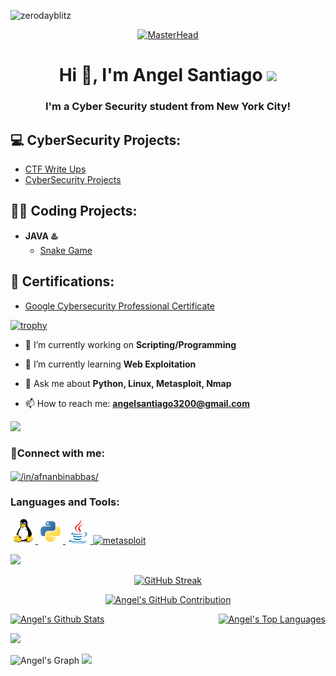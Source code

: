 <p align="left"> <img src="https://komarev.com/ghpvc/?username=zerodayblitz&label=Profile%20views&color=0e75b6&style=flat" alt="zerodayblitz" /> </p>
<p align="center">
  <!-- Typing SVG by DenverCoder1 - https://github.com/DenverCoder1/readme-typing-svg -->
  <a href="https://github.com/zerodayblitz/readme-typing-svg">
<!--     <img src="https://readme-typing-svg.demolab.com/?lines=Full-stack%20web%20and%20app%20developer;Experienced%20UI%2FUX%20Designer;10%2B%20years%20of%20coding%20experience;Always%20learning%20new%20things&font=Fira%20Code&center=true&width=440&height=45&color=f75c7e&vCenter=true&pause=1000&size=22" /></a> -->
</p>
<div align="center">
  <a href="https://afnanbinabbas.io">
    <img src="https://media.tenor.com/zzntm2_9B3gAAAAC/hacker.gif" alt="MasterHead">
  </a>
</div>

<h1 align="center">Hi 👋, I'm Angel Santiago <img src="https://user-images.githubusercontent.com/73097560/115834477-dbab4500-a447-11eb-908a-139a6edaec5c.gif">
</h1>
<h3 align="center">I'm a Cyber Security student from New York City!</h3>

<h2>💻 CyberSecurity Projects:</h2>

- [CTF Write Ups](https://github.com/zerodayblitz/CTF-writeups)
- [CyberSecurity Projects](https://github.com/zerodayblitz/Cyber-Sec-Projects)
 
<h2>👨‍💻 Coding Projects:</h2>

- <b>JAVA ♨️</b>
  - [Snake Game](https://github.com/zerodayblitz/snakeGame/tree/main)

<h2>📄 Certifications:</h2>

  - [Google Cybersecurity Professional Certificate](https://coursera.org/share/265a2098281ffa4ab7ce16255ac51a03)

[![trophy](https://github-profile-trophy.vercel.app/?username=zerodayblitz&theme=juicyfresh)](https://github.com/ryo-ma/github-profile-trophy)

- 🔭 I’m currently working on **Scripting/Programming**

- 🌱 I’m currently learning **Web Exploitation**

- 💬 Ask me about **Python, Linux, Metasploit, Nmap**

- 📫 How to reach me: **angelsantiago3200@gmail.com**
<img src="https://user-images.githubusercontent.com/73097560/115834477-dbab4500-a447-11eb-908a-139a6edaec5c.gif">
<h3 align="left">🤳Connect with me:</h3>
<p align="left">
<a href="https://www.linkedin.com/in/angel-santiago-b36295295/" target="blank"><img align="center" src="https://raw.githubusercontent.com/rahuldkjain/github-profile-readme-generator/master/src/images/icons/Social/linked-in-alt.svg" alt="/in/afnanbinabbas/" height="30" width="40" /></a>
</p>

<h3 align="left">Languages and Tools:</h3>
<p align="left"> 
  <a href="https://www.linux.org/" target="_blank" rel="noreferrer"> 
    <img src="https://raw.githubusercontent.com/devicons/devicon/master/icons/linux/linux-original.svg" alt="linux" width="40" height="40"/> 
  </a> 

  <a href="https://www.python.org" target="_blank" rel="noreferrer"> 
    <img src="https://raw.githubusercontent.com/devicons/devicon/master/icons/python/python-original.svg" alt="python" width="40" height="40"/> 
  </a> 

  <a href="https://www.java.com" target="_blank" rel="noreferrer"> 
    <img src="https://raw.githubusercontent.com/devicons/devicon/master/icons/java/java-original.svg" alt="java" width="40" height="40"/> 
  </a> 

  <a href="https://www.metasploit.com" target="_blank" rel="noreferrer"> 
    <img src="https://asset.brandfetch.io/idFlREP4Jj/idsR5UInMm.png?updated=1712244345166" alt="metasploit" width="40" height="40"/> 
  </a> 
</p>

<img src="https://user-images.githubusercontent.com/73097560/115834477-dbab4500-a447-11eb-908a-139a6edaec5c.gif">

<p align="center">
<a href="https://git.io/streak-stats"><img src="https://github-readme-streak-stats-woad-omega.vercel.app?user=zerodayblitz&theme=radical&background=0D1117" alt="GitHub Streak" /></a></p>

<p align="center">
  <a href="https://github.com/zerodayblitz">
    <img src="http://github-profile-summary-cards.vercel.app/api/cards/profile-details?username=zerodayblitz&theme=radical" alt="Angel's GitHub Contribution"/>
  </a>
</p>

<p align="center" style="display: flex; justify-content: space-between; align-items: center;">
  <a href="https://github.com/zerodayblitz">
    <img alt="Angel's Github Stats" src="https://github-readme-stats-blush-eight.vercel.app/api?username=zerodayblitz&show_icons=true&count_private=true&theme=react&border_color=7F3FBF&bg_color=0D1117&title_color=F85D7F&icon_color=F8D866" height="192px" width="49%"/>
  </a>
  <a href="https://github.com/zerodayblitz">
    <img alt="Angel's Top Languages" src="https://github-readme-stats-blush-eight.vercel.app/api/top-langs/?username=zerodayblitz&langs_count=8&layout=compact&theme=blue_navy&border_color=7F3FBF&bg_color=0D1117&title_color=F85D7F&icon_color=F8D866" height="192px" width="49%"/>
  </a>
</p> 
<img src="https://user-images.githubusercontent.com/73097560/115834477-dbab4500-a447-11eb-908a-139a6edaec5c.gif">

![Angel's Graph](https://github-readme-activity-graph.vercel.app/graph?username=zerodayblitz&custom_title=Angel's%20GitHub%20Activity%20Graph&bg_color=0D1117&color=7F3FBF&line=7F3FBF&point=7F3FBF&area_color=FFFFFF&title_color=FFFFFF&area=true)
<img src="https://user-images.githubusercontent.com/73097560/115834477-dbab4500-a447-11eb-908a-139a6edaec5c.gif">
